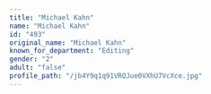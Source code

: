 ```yaml
---
title: "Michael Kahn"
name: "Michael Kahn"
id: "493"
original_name: "Michael Kahn"
known_for_department: "Editing"
gender: "2"
adult: "false"
profile_path: "/jb4Y9q1q91VRQJue0VXhU7VcXce.jpg"
---
```

